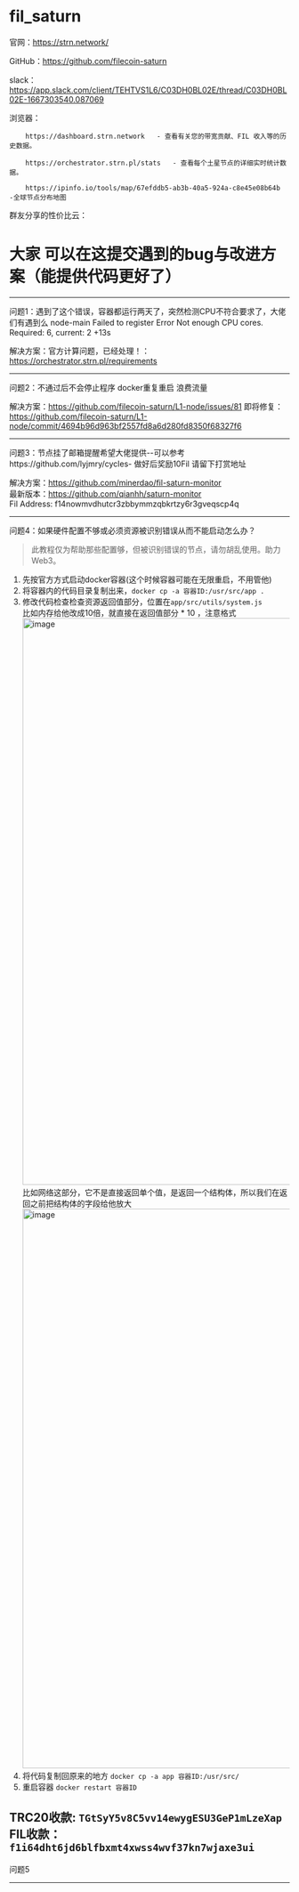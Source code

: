 # fil_saturn



官网：https://strn.network/

GitHub：https://github.com/filecoin-saturn

slack：https://app.slack.com/client/TEHTVS1L6/C03DH0BL02E/thread/C03DH0BL02E-1667303540.087069

浏览器：
        
        https://dashboard.strn.network   - 查看有关您的带宽贡献、FIL 收入等的历史数据。

        https://orchestrator.strn.pl/stats   - 查看每个土星节点的详细实时统计数据。
        
        https://ipinfo.io/tools/map/67efddb5-ab3b-40a5-924a-c8e45e08b64b    -全球节点分布地图

群友分享的性价比云：

# 大家 可以在这提交遇到的bug与改进方案（能提供代码更好了）


----------------------------------------------------------------------------
问题1：遇到了这个错误，容器都运行两天了，突然检测CPU不符合要求了，大佬们有遇到么
node-main Failed to register Error Not enough CPU cores. Required: 6, current: 2 +13s

解决方案：官方计算问题，已经处理！：https://orchestrator.strn.pl/requirements
 
------------------------------------------------------------
问题2：不通过后不会停止程序 docker重复重启  浪费流量
 
 解决方案：https://github.com/filecoin-saturn/L1-node/issues/81
 即将修复： https://github.com/filecoin-saturn/L1-node/commit/4694b96d963bf2557fd8a6d280fd8350f68327f6
 
---------------------------------------------------------------
 
问题3：节点挂了邮箱提醒希望大佬提供--可以参考https://github.com/lyjmry/cycles-
         做好后奖励10Fil 请留下打赏地址
 
 解决方案：https://github.com/minerdao/fil-saturn-monitor  
 最新版本：https://github.com/qianhh/saturn-monitor  
 Fil Address: f14nowmvdhutcr3zbbymmzqbkrtzy6r3gveqscp4q
 
-------------------------------------------------------------

问题4：如果硬件配置不够或必须资源被识别错误从而不能启动怎么办？  
> 此教程仅为帮助那些配置够，但被识别错误的节点，请勿胡乱使用。助力Web3。
1. 先按官方方式启动docker容器(这个时候容器可能在无限重启，不用管他)
2. 将容器内的代码目录复制出来，`docker cp -a 容器ID:/usr/src/app .`
3. 修改代码检查检查资源返回值部分，位置在`app/src/utils/system.js`  
比如内存给他改成10倍，就直接在返回值部分 * 10 ，注意格式<img width="1019" alt="image" src="https://user-images.githubusercontent.com/34204218/200993257-37f2d76f-fde4-46d0-9c57-a5f081d4545e.png">
比如网络这部分，它不是直接返回单个值，是返回一个结构体，所以我们在返回之前把结构体的字段给他放大<img width="1006" alt="image" src="https://user-images.githubusercontent.com/34204218/200993432-04d46757-bd7d-4403-9385-c686160c697f.png">
4. 将代码复制回原来的地方 `docker cp -a app 容器ID:/usr/src/`
5. 重启容器 `docker restart 容器ID`  

TRC20收款: `TGtSyY5v8C5vv14ewygESU3GeP1mLzeXap`  
FIL收款：`f1i64dht6jd6blfbxmt4xwss4wvf37kn7wjaxe3ui`
----------------------------------------------------------

问题5




----------------------------------------------------------

